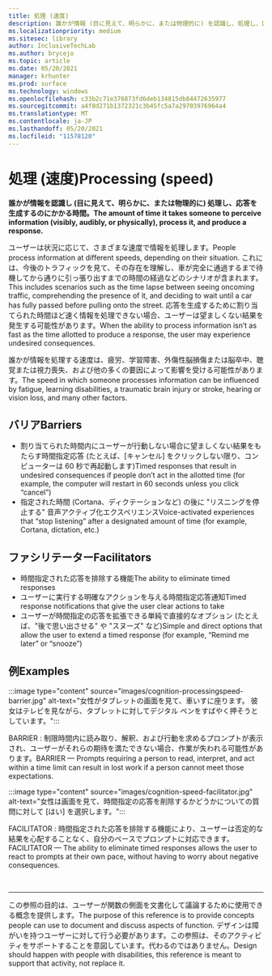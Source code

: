 ```yaml
---
title: 処理 (速度)
description: 誰かが情報 (目に見えて、明らかに、または物理的に) を認識し、処理し、応答を生成するのにかかる時間
ms.localizationpriority: medium
ms.sitesec: library
author: InclusiveTechLab
ms.author: brycejo
ms.topic: article
ms.date: 05/20/2021
manager: krhunter
ms.prod: surface
ms.technology: windows
ms.openlocfilehash: c33b2c71e376873fd6deb134815db84472635977
ms.sourcegitcommit: a4f8d271b1372321c3b45fc5a7a29703976964a4
ms.translationtype: MT
ms.contentlocale: ja-JP
ms.lasthandoff: 05/20/2021
ms.locfileid: "11578120"
---
```

# <a name="processing-speed"></a><span data-ttu-id="372e1-103">処理 (速度)</span><span class="sxs-lookup"><span data-stu-id="372e1-103">Processing (speed)</span></span>

**<span data-ttu-id="372e1-104">誰かが情報を認識し (目に見えて、明らかに、または物理的に) 処理し、応答を生成するのにかかる時間。</span><span class="sxs-lookup"><span data-stu-id="372e1-104">The amount of time it takes someone to perceive information (visibly, audibly, or physically), process it, and produce a response.</span></span>**

<span data-ttu-id="372e1-105">ユーザーは状況に応じて、さまざまな速度で情報を処理します。</span><span class="sxs-lookup"><span data-stu-id="372e1-105">People process information at different speeds, depending on their situation.</span></span> <span data-ttu-id="372e1-106">これには、今後のトラフィックを見て、その存在を理解し、車が完全に通過するまで待機してから通りに引っ張り出すまでの時間の経過などのシナリオが含まれます。</span><span class="sxs-lookup"><span data-stu-id="372e1-106">This includes scenarios such as the time lapse between seeing oncoming traffic, comprehending the presence of it, and deciding to wait until a car has fully passed before pulling onto the street.</span></span> <span data-ttu-id="372e1-107">応答を生成するために割り当てられた時間ほど速く情報を処理できない場合、ユーザーは望ましくない結果を発生する可能性があります。</span><span class="sxs-lookup"><span data-stu-id="372e1-107">When the ability to process information isn’t as fast as the time allotted to produce a response, the user may experience undesired consequences.</span></span>

<span data-ttu-id="372e1-108">誰かが情報を処理する速度は、疲労、学習障害、外傷性脳損傷または脳卒中、聴覚または視力喪失、および他の多くの要因によって影響を受ける可能性があります。</span><span class="sxs-lookup"><span data-stu-id="372e1-108">The speed in which someone processes information can be influenced by fatigue, learning disabilities, a traumatic brain injury or stroke, hearing or vision loss, and many other factors.</span></span>

## <a name="barriers"></a><span data-ttu-id="372e1-109">バリア</span><span class="sxs-lookup"><span data-stu-id="372e1-109">Barriers</span></span>

* <span data-ttu-id="372e1-110">割り当てられた時間内にユーザーが行動しない場合に望ましくない結果をもたらす時間指定応答 (たとえば、[キャンセル] をクリックしない限り、コンピューターは 60 秒で再起動します)</span><span class="sxs-lookup"><span data-stu-id="372e1-110">Timed responses that result in undesired consequences if people don’t act in the allotted time (for example, the computer will restart in 60 seconds unless you click “cancel”)</span></span>
* <span data-ttu-id="372e1-111">指定された時間 (Cortana、ディクテーションなど) の後に "リスニングを停止する" 音声アクティブ化エクスペリエンス</span><span class="sxs-lookup"><span data-stu-id="372e1-111">Voice-activated experiences that “stop listening” after a designated amount of time (for example, Cortana, dictation, etc.)</span></span>

## <a name="facilitators"></a><span data-ttu-id="372e1-112">ファシリテーター</span><span class="sxs-lookup"><span data-stu-id="372e1-112">Facilitators</span></span>

* <span data-ttu-id="372e1-113">時間指定された応答を排除する機能</span><span class="sxs-lookup"><span data-stu-id="372e1-113">The ability to eliminate timed responses</span></span>
* <span data-ttu-id="372e1-114">ユーザーに実行する明確なアクションを与える時間指定応答通知</span><span class="sxs-lookup"><span data-stu-id="372e1-114">Timed response notifications that give the user clear actions to take</span></span>
* <span data-ttu-id="372e1-115">ユーザーが時間指定の応答を拡張できる単純で直接的なオプション (たとえば、"後で思い出させる" や "スヌーズ" など)</span><span class="sxs-lookup"><span data-stu-id="372e1-115">Simple and direct options that allow the user to extend a timed response (for example, “Remind me later” or “snooze”)</span></span>

## <a name="examples"></a><span data-ttu-id="372e1-116">例</span><span class="sxs-lookup"><span data-stu-id="372e1-116">Examples</span></span>

:::image type="content" source="images/cognition-processingspeed-barrier.jpg" alt-text="女性がタブレットの画面を見て、車いすに座ります。 彼女はテレビを見ながら、タブレットに対してデジタル ペンをすばやく押そうとしています。":::

<span data-ttu-id="372e1-119">BARRIER : 制限時間内に読み取り、解釈、および行動を求めるプロンプトが表示され、ユーザーがそれらの期待を満たできない場合、作業が失われる可能性があります。</span><span class="sxs-lookup"><span data-stu-id="372e1-119">BARRIER — Prompts requiring a person to read, interpret, and act within a time limit can result in lost work if a person cannot meet those expectations.</span></span>

:::image type="content" source="images/cognition-speed-facilitator.jpg" alt-text="女性は画面を見て、時間指定の応答を削除するかどうかについての質問に対して [はい] を選択します。":::

<span data-ttu-id="372e1-121">FACILITATOR : 時間指定された応答を排除する機能により、ユーザーは否定的な結果を心配することなく、自分のペースでプロンプトに対応できます。</span><span class="sxs-lookup"><span data-stu-id="372e1-121">FACILITATOR — The ability to eliminate timed responses allows the user to react to prompts at their own pace, without having to worry about negative consequences.</span></span>


&nbsp;

[comment]: # (フッター ステートメント)
___
<span data-ttu-id="372e1-123">この参照の目的は、ユーザーが関数の側面を文書化して議論するために使用できる概念を提供します。</span><span class="sxs-lookup"><span data-stu-id="372e1-123">The purpose of this reference is to provide concepts people can use to document and discuss aspects of function.</span></span> <span data-ttu-id="372e1-124">デザインは障がいを持つユーザーに対して行う必要があります。この参照は、そのアクティビティをサポートすることを意図しています。代わるのではありません。</span><span class="sxs-lookup"><span data-stu-id="372e1-124">Design should happen with people with disabilities, this reference is meant to support that activity, not replace it.</span></span> 